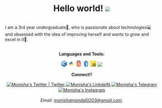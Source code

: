 <h1 align='center'>
Hello world! <img src="https://raw.githubusercontent.com/MartinHeinz/MartinHeinz/master/wave.gif" width="30px">
</h1> 
<br>
I am a 3rd year undergraduate🙍, who is passionate about technologies💻 and obsessed with the idea of improving herself and wants to grow and excel in it🚀.
<br>
<br>

<div align='center'>
  
**Languages and Tools:**  

<code align='center'><img height="20" src="https://raw.githubusercontent.com/github/explore/80688e429a7d4ef2fca1e82350fe8e3517d3494d/topics/cpp/cpp.png"></code>
<code align='center'><img height="20" src="https://raw.githubusercontent.com/github/explore/80688e429a7d4ef2fca1e82350fe8e3517d3494d/topics/python/python.png"></code>
<code align='center'><img height="20" src="https://raw.githubusercontent.com/github/explore/80688e429a7d4ef2fca1e82350fe8e3517d3494d/topics/html/html.png"></code>
<code align='center'><img height="20" src="https://raw.githubusercontent.com/github/explore/5c058a388828bb5fde0bcafd4bc867b5bb3f26f3/topics/css/css.png"></code>
<code align='center'><img height="20" src="https://raw.githubusercontent.com/github/explore/80688e429a7d4ef2fca1e82350fe8e3517d3494d/topics/javascript/javascript.png"></code>
<code align='center'><img height="20" src="https://raw.githubusercontent.com/tanisha03/tanisha03/master/icons/react.png"></code>

**Connect!!**

<a href="https://twitter.com/m_riya029">
  <img align='center' alt="Monisha's Twitter | Twitter" width="22px" src="https://cdn.jsdelivr.net/npm/simple-icons@v3/icons/twitter.svg" />
</a>
<a href="https://www.linkedin.com/in/monisha-mandal-418678193/">
  <img align='center' alt="Monisha's LinkdeIN" width="22px" src="https://cdn.jsdelivr.net/npm/simple-icons@v3/icons/linkedin.svg" />
</a>
<a href="https://t.me/RI YA">
  <img align='center' alt="Monisha's Telegram" width="22px" src="https://cdn.jsdelivr.net/npm/simple-icons@v3/icons/telegram.svg" />
</a>
<a href="https://www.instagram.com/m.riyaaaa_/">
  <img align='center' alt="Monisha's Instagram" width="22px" src="https://cdn.jsdelivr.net/npm/simple-icons@v3/icons/instagram.svg" />
</a>
<br>
<br>
<address>
Email: <a href="mailto:monishamandal0203@gmail.com">monishamandal0203@gmail.com</a>.<br>
</address>
</div>
